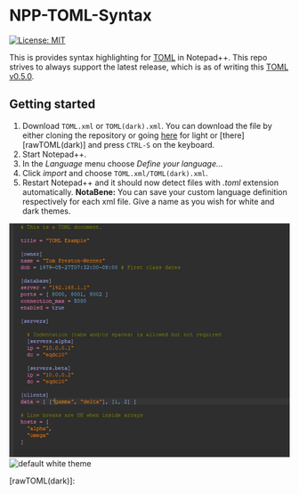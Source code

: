 # NPP-TOML-Syntax

[![License: MIT](https://img.shields.io/badge/License-MIT-green.svg)](LICENSE)

This is provides syntax highlighting for [TOML][toml] in Notepad++. This repo strives to always support the latest release, which is as of writing this [TOML v0.5.0][currver].

## Getting started
1. Download ```TOML.xml``` or ```TOML(dark).xml```. You can download the file by either cloning the repository or going  [here][rawTOML] for light or [there][rawTOML(dark)] and press ```CTRL-S``` on the keyboard.
2. Start Notepad++.
3. In the *Language* menu choose *Define your language...*
4. Click *import* and choose ```TOML.xml/TOML(dark).xml```.
5. Restart Notepad++ and it should now detect files with _.toml_ extension automatically.
**NotaBene:** You can save your custom language definition respectively for each xml file. Give a name as you wish for white and dark themes. 
<img src="example_screenshot_toml(dark).png" width="600" alt="dark theme based on Bespin notepadplusplus">

<img src="example_screenshot.png" width="600" alt="default white theme">




[toml]: https://github.com/toml-lang/toml
[currver]: https://github.com/toml-lang/toml/releases
[rawTOML]: https://raw.githubusercontent.com/Theodor-Lindberg/NPP-TOML-Syntax/master/TOML.xml
[rawTOML(dark)]: 
